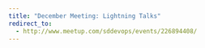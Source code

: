 ```yaml
---
title: "December Meeting: Lightning Talks"
redirect_to:
  - http://www.meetup.com/sddevops/events/226894408/
---
```

